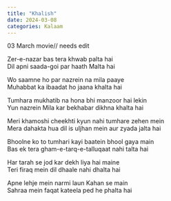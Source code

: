 ```yaml
---
title: "Khalish"
date: 2024-03-08
categories: Kalaam
---
```


03 March movie// needs edit  

Zer-e-nazar bas tera khwab palta hai  
Dil apni saada-goi par haath Malta hai 

Wo saamne ho par nazrein na mila paaye  
Muhabbat ka ibaadat ho jaana khalta hai  

Tumhara mukhatib na hona bhi manzoor hai lekin  
Yun nazrein Mila kar bekhabar dikhna khalta hai  

Meri khamoshi cheekhti kyun nahi tumhare zehen mein  
Mera dahakta hua dil is uljhan mein aur zyada jalta hai  

Bhoolne ko to tumhari kayi baatein bhool gaya main  
Bas ek tera gham-e-tarq-e-talluqaat nahi talta hai  

Har tarah se jod kar dekh liya hai maine  
Teri firaq mein dil dhaale nahi dhalta hai   

Apne lehje mein narmi laun Kahan se main  
Sahraa mein faqat kateela ped he phalta hai  